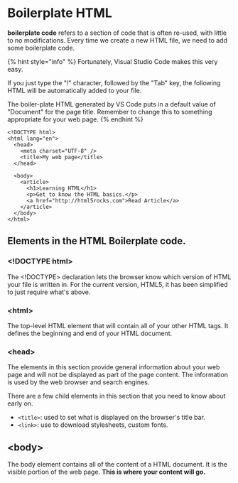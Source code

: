 # Boilerplate HTML

**boilerplate code** refers to a section of code that is often re-used, with little to no modifications. Every time we create a new HTML file, we need to add some boilerplate code. 

{% hint style="info" %}
Fortunately, Visual Studio Code makes this very easy.

If you just type the  "!" character, followed by the "Tab" key, the following HTML will be automatically added to your file.

The boiler-plate HTML generated by VS Code puts in a default value of "Document" for the page title. Remember to change this to something appropriate for your web page.
{% endhint %}

```markup
<!DOCTYPE html>
<html lang="en">
  <head>
    <meta charset="UTF-8" />
    <title>My web page</title>
  </head>

  <body>
    <article>
      <h1>Learning HTML</h1>
      <p>Get to know the HTML basics.</p>
      <a href="http://html5rocks.com">Read Article</a>
    </article>
  </body>
</html>
```

## Elements in the HTML Boilerplate code.

### &lt;!DOCTYPE html&gt;

The &lt;!DOCTYPE&gt; declaration lets the browser know which version of HTML your file is written in. For the current version, HTML5, it has been simplified to just require what's above.

### &lt;html&gt;

The top-level HTML element that will contain all of your other HTML tags. It defines the beginning and end of your HTML document.

### &lt;head&gt;

The elements in this section provide general information about your web page and will not be displayed as part of the page content. The information is used by the web browser and search engines.

There are a few child elements in this section that you need to know about early on.

* `<title>`: used to set what is displayed on the browser's title bar.
* `<link>`: use to download stylesheets, custom fonts.

## &lt;body&gt;

The body element contains all of the content of a HTML document. It is the visible portion of the web page. **This is where your content will go.**

